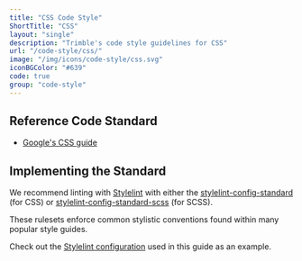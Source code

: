 ```yaml
---
title: "CSS Code Style"
ShortTitle: "CSS"
layout: "single"
description: "Trimble's code style guidelines for CSS"
url: "/code-style/css/"
image: "/img/icons/code-style/css.svg"
iconBGColor: "#639"
code: true
group: "code-style"
---
```


## Reference Code Standard

- [Google's CSS guide](https://google.github.io/styleguide/htmlcssguide.html#CSS)

## Implementing the Standard

We recommend linting with [Stylelint](https://stylelint.io) with either the [stylelint-config-standard](https://github.com/stylelint/stylelint-config-standard) (for CSS) or [stylelint-config-standard-scss](https://github.com/stylelint/stylelint-config-standard-scss) (for SCSS).

These rulesets enforce common stylistic conventions found within many popular style guides.

Check out the [Stylelint configuration](https://github.com/trimble-oss/devguide/blob/main/stylelint.config.mjs) used in this guide as an example.
